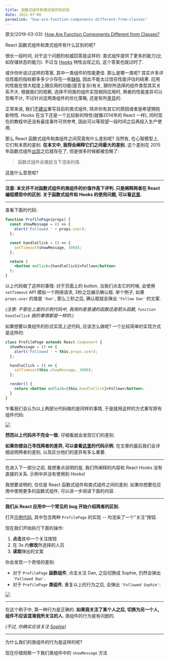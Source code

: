 ```yaml
---
title: 函数式组件和类式组件的区别
date: 2021-07-06
permalink: "how-are-function-components-different-from-classes"
---
```


原文(2019-03-03): [How Are Function Components Different from Classes?](https://overreacted.io/how-are-function-components-different-from-classes/) 


React 函数式组件和类式组件有什么区别的呢?

很长一段时间, 对于这个问题的权威回答是这样的: 类式组件提供了更多的能力(比如存储状态的能力). 不过当 [Hooks](https://reactjs.org/docs/hooks-intro.html) 特性出现之后, 这个答案也就过时了.

或许你听说过这样的答案, 其中一类组件的性能更佳. 那么是哪一类呢? 其实许多评估性能的指标都多多少少存在一些[缺陷](https://medium.com/@dan_abramov/this-benchmark-is-indeed-flawed-c3d6b5b6f97f), 因此不能太过信任性能评估的结果. 应用的性能在很大程度上跟应用的功能(是否复杂)有关, 跟你所选择的组件类型其实关系不大. 根据我们的观察, 选择不同类的组件实现相同应用时, 两者的性能差异可以忽略不计, 不过针对这两类组件的优化策略, 还是有所[差异](https://reactjs.org/docs/hooks-faq.html#are-hooks-slow-because-of-creating-functions-in-render)的. 

正常来说, 我们[不建议](https://reactjs.org/docs/hooks-faq.html#should-i-use-hooks-classes-or-a-mix-of-both)重写目前的类式组件, 除非你有其它的原因或者是希望拥抱新特性. Hooks 在当下还是一个比较新的特性(就像2014年的 React 一样), 同时现在的教程中还没有最佳事件可供参考, 因此可以等观望一段时间之后再投入生产使用.

那么 React 函数式组件和类组件之间究竟有什么差别呢? 当然有, 在心智模型上, 它们有本质的差别. **在本文中, 我将会阐释它们之间最大的差别.** 这个差别在 2015 年函数式组件[出现](https://reactjs.org/blog/2015/09/10/react-v0.14-rc1.html#stateless-function-components)之后就存在了, 但是很多时候都被忽略了: 

> 函数式组件会捕捉当下渲染的值.

这是什么意思呢?

--- 


**注意: 本文并不对函数式组件的类组件的价值作高下评判. 只是阐释两者在 React 编程模型中的区别. 关于函数式组件和 Hooks 的使用问题, 可以看[这里](https://reactjs.org/docs/hooks-faq.html#adoption-strategy).**

---

查看下面的代码:

```jsx
function ProfilePage(props) {
  const showMessage = () => {
    alert('Followed ' + props.user);
  };

  const handleClick = () => {
    setTimeout(showMessage, 3000);
  };

  return (
    <button onClick={handleClick}>Follow</button>
  );
}
```

以上代码做了这样的事情: 对于页面上的 button, 当我们点击它的时候, 会使用 `setTimeout` API 模拟一个网络请求, 3秒之后展示确认框. 举个例子, 如果 `props.user` 的值是 `'Dan'`, 那么三秒之后, 确认框就会弹出 `'Follow Dan'` 的文案. 

*(注意: 不管在上面的示例代码中, 我用的是普通的函数还是箭头函数, `function handleClick` 做的事情都是一样的.)*

如果想要以类组件的形式实现上述代码, 应该怎么做呢? 一个比较简单的实现方式是这样的:

```jsx
class ProfilePage extends React.Component {
  showMessage = () => {
    alert('Followed ' + this.props.user);
  };

  handleClick = () => {
    setTimeout(this.showMessage, 3000);
  };

  render() {
    return <button onClick={this.handleClick}>Follow</button>;
  }
}
```

乍看我们会认为以上两部分代码做的是同样的事情, 于是就用这样的方式重写原有组件代码:

![](/posts/images/wtf.gif)

**然而以上代码并不完全一致.** 仔细看就会发现它们的差别.

**如果你想自己寻找两者的差异, 可以查看[这里](https://codesandbox.io/s/pjqnl16lm7)的代码示例.** 在文章的最后我们会详细说明两者的差别, 以及区分他们的差异有多么重要. 

---

在进入下一部分之前, 我想重点说明的是, 我们所阐释的内容和 React Hooks 没有直接的关系. 示例中并没有使用到 Hooks!

我想要说明的, 仅仅是 React 函数式组件和类式组件之间的差别. 如果你想要在应用中使用更多的函数式组件, 可以进一步阅读下面的内容.

---

**我们从 React 应用中一个常见的 bug 开始介绍两者的区别.**

打开[示例代码](https://codesandbox.io/s/pjqnl16lm7), 其中包含两种 `ProfilePage` 的实现 -- 均渲染了一个"关注"按钮.

现在我们开始执行下面的操作:

1. **点击**其中一个关注按钮
2. 在 3s 内**修改**所选择的人员
3. **读取**弹出的文案

你会发现一个奇怪的差别:

- 对于 `ProfilePage` **函数组件**, 点击关注 Dan, 之后切换成 Sophie, 仍然会弹出 `'Followed Dan'`.
- 对于 `ProfilePage` **类组件**, 重复以上的行为之后, 会弹出 `'Followed Sophie'`:

![](/posts/images/bug.gif)

---

在这个例子中, 第一种行为是正确的. **如果我关注了某个人之后, 切换为另一个人, 组件不应该混淆我所关注的人.** 类组件的行为是有问题的.

_(不过, 你确实应该关注 [Sophie](https://mobile.twitter.com/sophiebits))_

---

为什么我们的类组件的行为是这样的呢?

现在仔细观察一下我们类组件中的 `showMessage` 方法